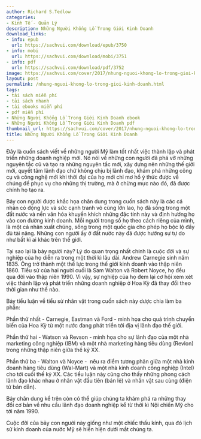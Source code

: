 ```yaml
---
author: Richard S.Tedlow
categories:
- Kinh Tế - Quản Lý
description: Những Người Khổng Lồ Trong Giới Kinh Doanh
download_links:
- info: epub
  url: https://sachvui.com/download/epub/3750
- info: mobi
  url: https://sachvui.com/download/mobi/3751
- info: pdf
  url: https://sachvui.com/download/pdf/3752
image: https://sachvui.com/cover/2017/nhung-nguoi-khong-lo-trong-gioi-kinh-doanh.jpg
layout: post
permalink: /nhung-nguoi-khong-lo-trong-gioi-kinh-doanh.html
tags:
- tải sách miễn phí
- tải sách nhanh
- tải ebooks miễn phí
- pdf miễn phí
- Những Người Khổng Lồ Trong Giới Kinh Doanh ebook
- Những Người Khổng Lồ Trong Giới Kinh Doanh pdf
thumbnail_url: https://sachvui.com/cover/2017/nhung-nguoi-khong-lo-trong-gioi-kinh-doanh.jpg
title: Những Người Khổng Lồ Trong Giới Kinh Doanh
---
```


 <div class="item-desc text-justify"> <p>Đây là cuốn sách viết về những người Mỹ làm tốt nhất việc thành lập và phát triển những doanh nghiệp mới. Nó nói về những con người đã phá vỡ những nguyên tắc cũ và tạo ra những nguyên tắc mới, xây dựng nên những thế giới mới, quyết tâm lãnh đạo chứ không chịu bị lãnh đạo, khám phá những công cụ và công nghệ mới khi thời đại của họ mới chỉ mơ hồ ý thức được về chúng để phục vụ cho những thị trường, mà ở chừng mực nào đó, đã được chính họ tạo ra.</p><p>Bảy con người được khắc họa chân dung trong cuốn sách này là các cá nhân có động lực và sức cạnh tranh vô cùng lớn lao, họ đã sống trong một đất nước và nền văn hóa khuyến khích những đặc tính này và định hướng họ vào con đường kinh doanh. Mỗi người trong số họ theo cách riêng của mình, là một cá nhân xuất chúng, sống trong một quốc gia cho phép họ bộc lộ đầy đủ tài năng. Những con người ấy ở đất nước này đã được hưởng sự tự do như bất kì ai khác trên thế giới.</p><p>Tại sao lại là bảy người này? Lý do quan trọng nhất chính là cuộc đời và sự nghiệp của họ diễn ra trong một thời kì lâu dài. Andrew Carnegie sinh năm 1835. Ông trở thành một thế lực trong thế giới kinh doanh vào thập niên 1860. Tiểu sử của hai người cuối là Sam Walton và Robert Noyce, họ đều qua đời vào thập niên 1990. Vì vậy, sự nghiệp của họ đem lại cơ hội xem xét việc thành lập và phát triển những doanh nghiệp ở Hoa Kỳ đã thay đổi theo thời gian như thế nào.</p><p>Bảy tiểu luận về tiểu sử nhân vật trong cuốn sách này dược chia làm ba phần:</p><p>Phần thứ nhất - Carnegie, Eastman và Ford - minh họa cho quá trình chuyển biến của Hoa Kỳ từ một nước đang phát triển tới địa vị lãnh đạo thế giới.</p><p>Phần thứ hai - Watson và Revson - minh họa cho sự lãnh đạo của một nhà marketing công nghiệp (IBM) và một nhà marketing hàng tiêu dùng (Revlon) trong những thập niên giữa thế kỷ XX.</p><p>Phần thứ ba - Walton và Noyce -  nêu ra điểm tương phản giữa một nhà kinh doanh hàng tiêu dùng (Wal-Mart) và một nhà kinh doanh công nghiệp (Intel) cho tới cuối thế kỷ XX. Các tiểu luận này cũng cho thấy những phong cách lãnh đạo khác nhau ở nhân vật đầu tiên (bán lẻ) và nhân vật sau cùng (điện tử bán dẫn).</p><p>Bảy chân dung kể trên còn có thể giúp chúng ta khám phá ra những thay đổi cơ bản về nhu cầu lãnh đạo doanh nghiệp kể từ thời kì Nội chiến Mỹ cho tới năm 1990.</p><p>Cuộc đời của bảy con người này giống như một chiếc thấu kính, qua đó lịch sử kinh doanh của nước Mỹ sẽ hiển hiện dưới mắt chúng ta.</p> </div>